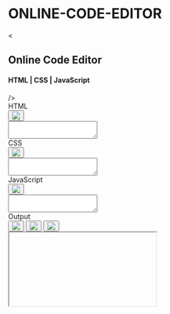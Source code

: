 # ONLINE-CODE-EDITOR
<!DOCTYPE html>
<html lang="en">
<head>
    <meta charset="UTF-8">
    <meta name="viewport" content="width=device-width, initial-scale=1.0">
    <title>Online Code Editor</title>
    <link rel="icon" href="logo.png" type="image/png">
    <link rel="stylesheet" href="index.css">
</head>
<body>
    <div class="container">
        <div class="header">
            <div class="headlogo">
                &lt;
            </div>
            <div class="heading">
                <div class="top-h"><h2>Online Code Editor</h2></div>
                <div class="top-h"><h4>HTML | CSS | JavaScript</h4></div>
            </div>
            <div class="headlogo">
                &#47;&gt;
            </div>
        </div>
        <div class="main">
            <div class="top">
                <div class="html-div">
                    <label id="html">
                        <div class="label-box">HTML</div>
                        <div class="labelbox2">
                            <button id="d1"><img class="down" src="download.png"></button>
                        </div>
                    </label>
                    <textarea id="htmlCode" onkeyup="run()" class="textbox"></textarea>
                </div>
                <div class="css-div">
                    <label id="css">
                        <div class="label-box">CSS</div>
                        <div class="labelbox2">
                            <button id="d2"><img class="down" src="download.png"></button>
                        </div>
                    </label>
                    <textarea id="cssCode" onkeyup="run()" class="textbox"></textarea>
                </div>
                <div class="js-div">
                    <label id="js">
                        <div class="label-box">JavaScript</div>
                        <div class="labelbox2">
                            <button id="d3"><img class="down" src="download.png"></button>
                        </div>
                    </label>
                    <textarea id="jsCode" onkeyup="run()" class="textbox"></textarea>
                </div>
            </div>
            <div class="bottom">
                <label id="out">
                    <div class="label-box">Output</div>
                    <div class="labelbox2">
                        <button id="shareBtn" onclick="share()">
                            <img class="down" src="share.png">
                        </button>
                        <button id="btn" onclick="goFullscreen('output'); return false">
                            <img class="down" src="full.png">
                        </button>
                        <button id="downloadOutputBtn">
                            <img class="down" src="download.png">
                        </button>
                    </div>
                </label>
                <iframe id="output"></iframe>
            </div>
        </div>
    </div>
    <script src="index.js"></script>
    <script>
        function run() {
            const htmlCode = document.getElementById('htmlCode').value;
            const cssCode = document.getElementById('cssCode').value;
            const jsCode = document.getElementById('jsCode').value;
            const output = document.getElementById('output');

            const source = `
                <html>
                <head>
                    <style>${cssCode}</style>
                </head>
                <body>
                    ${htmlCode}
                    <script>${jsCode}<\/script>
                </body>
                </html>
            `;

            output.srcdoc = source;
        }

        document.getElementById('downloadOutputBtn').addEventListener('click', function() {
            const htmlCode = document.getElementById('htmlCode').value;
            const cssCode = document.getElementById('cssCode').value;
            const jsCode = document.getElementById('jsCode').value;

            const source = `
                <html>
                <head>
                    <style>${cssCode}</style>
                </head>
                <body>
                    ${htmlCode}
                    <script>${jsCode}<\/script>
                </body>
                </html>
            `;

            const blob = new Blob([source], { type: 'text/html' });
            const link = document.createElement('a');
            link.href = URL.createObjectURL(blob);
            link.download = 'output.html';
            link.click();
        });
    </script>
</body>
</html>
